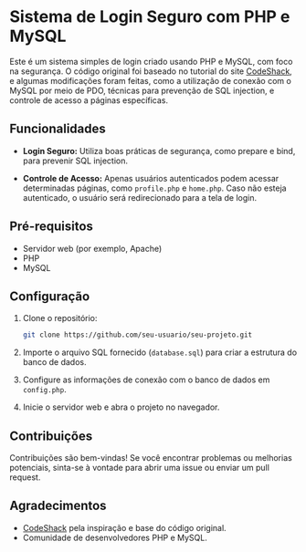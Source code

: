 # Sistema de Login Seguro com PHP e MySQL

Este é um sistema simples de login criado usando PHP e MySQL, com foco na segurança. O código original foi baseado no tutorial do site [CodeShack](https://codeshack.io/secure-login-system-php-mysql/), e algumas modificações foram feitas, como a utilização de conexão com o MySQL por meio de PDO, técnicas para prevenção de SQL injection, e controle de acesso a páginas específicas.

## Funcionalidades

- **Login Seguro:** Utiliza boas práticas de segurança, como prepare e bind, para prevenir SQL injection.

- **Controle de Acesso:** Apenas usuários autenticados podem acessar determinadas páginas, como `profile.php` e `home.php`. Caso não esteja autenticado, o usuário será redirecionado para a tela de login.

## Pré-requisitos

- Servidor web (por exemplo, Apache)
- PHP
- MySQL

## Configuração

1. Clone o repositório:

    ```bash
    git clone https://github.com/seu-usuario/seu-projeto.git
    ```

2. Importe o arquivo SQL fornecido (`database.sql`) para criar a estrutura do banco de dados.

3. Configure as informações de conexão com o banco de dados em `config.php`.

4. Inicie o servidor web e abra o projeto no navegador.

## Contribuições

Contribuições são bem-vindas! Se você encontrar problemas ou melhorias potenciais, sinta-se à vontade para abrir uma issue ou enviar um pull request.

## Agradecimentos

- [CodeShack](https://codeshack.io/) pela inspiração e base do código original.
- Comunidade de desenvolvedores PHP e MySQL.
